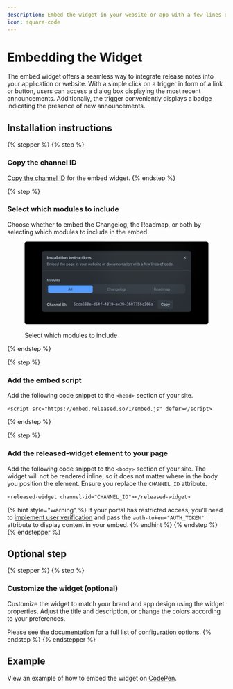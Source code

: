```yaml
---
description: Embed the widget in your website or app with a few lines of code.
icon: square-code
---
```


# Embedding the Widget

The embed widget offers a seamless way to integrate release notes into your application or website. With a simple click on a trigger in form of a link or button, users can access a dialog box displaying the most recent announcements. Additionally, the trigger conveniently displays a badge indicating the presence of new announcements.

## Installation instructions

{% stepper %}
{% step %}
### Copy the channel ID

[Copy the channel ID](../../resources/how-tos/finding-the-channel-id.md) for the embed widget.
{% endstep %}

{% step %}
### **Select which modules to include**

Choose whether to embed the Changelog, the Roadmap, or both by selecting which modules to include in the embed.

<figure><img src="../../.gitbook/assets/Settings - Install instructions.png" alt=""><figcaption><p>Select which modules to include</p></figcaption></figure>
{% endstep %}

{% step %}
### **Add the embed script**

Add the following code snippet to the `<head>` section of your site.

```markup
<script src="https://embed.released.so/1/embed.js" defer></script>
```
{% endstep %}

{% step %}
### **Add the released-widget element to your page**

Add the following code snippet to the `<body>` section of your site. The widget will not be rendered inline, so it does not matter where in the body you position the element. Ensure you replace the `CHANNEL_ID` attribute.

```markup
<released-widget channel-id="CHANNEL_ID"></released-widget>
```

{% hint style="warning" %}
If your portal has restricted access, you’ll need to [implement user verification](implementing-user-verification.md) and pass the `auth-token="AUTH_TOKEN"` attribute to display content in your embed.
{% endhint %}
{% endstep %}
{% endstepper %}

## Optional step

{% stepper %}
{% step %}
### **Customize the widget (optional)**

Customize the widget to match your brand and app design using the widget properties. Adjust the title and description, or change the colors according to your preferences.

Please see the documentation for a full list of [configuration options](../../product/portals/portal/widget.md).
{% endstep %}
{% endstepper %}

## Example

View an example of how to embed the widget on [CodePen](https://codepen.io/released/pen/WNaaMNx).
